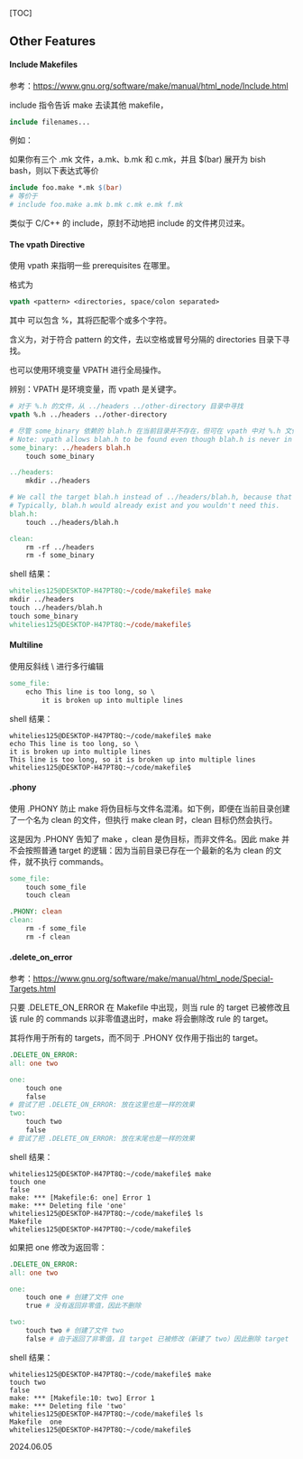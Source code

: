 [TOC]

## Other Features

#### Include Makefiles

参考：https://www.gnu.org/software/make/manual/html_node/Include.html

include 指令告诉 make 去读其他 makefile，

~~~Makefile
include filenames...
~~~

例如：

如果你有三个 .mk 文件，a.mk、b.mk 和 c.mk，并且 $(bar) 展开为 bish bash，则以下表达式等价

~~~Makefile
include foo.make *.mk $(bar)
# 等价于
# include foo.make a.mk b.mk c.mk e.mk f.mk  
~~~

类似于 C/C++ 的 include，原封不动地把 include 的文件拷贝过来。

#### The vpath Directive

使用 vpath 来指明一些 prerequisites 在哪里。

格式为

~~~Makefile
vpath <pattern> <directories, space/colon separated>
~~~

其中 <pattern>  可以包含 %，其将匹配零个或多个字符。

含义为，对于符合 pattern 的文件，去以空格或冒号分隔的 directories 目录下寻找。

也可以使用环境变量 VPATH 进行全局操作。

辨别：VPATH 是环境变量，而 vpath 是关键字。

~~~Makefile
# 对于 %.h 的文件，从 ../headers ../other-directory 目录中寻找
vpath %.h ../headers ../other-directory

# 尽管 some_binary 依赖的 blah.h 在当前目录并不存在，但可在 vpath 中对 %.h 文件指出的寻找目录中找到
# Note: vpath allows blah.h to be found even though blah.h is never in the current directory
some_binary: ../headers blah.h
	touch some_binary

../headers:
	mkdir ../headers

# We call the target blah.h instead of ../headers/blah.h, because that's the prereq that some_binary is looking for
# Typically, blah.h would already exist and you wouldn't need this.
blah.h:
	touch ../headers/blah.h

clean:
	rm -rf ../headers
	rm -f some_binary

~~~

shell 结果：

~~~Makefile
whitelies125@DESKTOP-H47PT8Q:~/code/makefile$ make
mkdir ../headers
touch ../headers/blah.h
touch some_binary
whitelies125@DESKTOP-H47PT8Q:~/code/makefile$
~~~

#### Multiline

使用反斜线 \ 进行多行编辑

~~~Makefile
some_file: 
	echo This line is too long, so \
		it is broken up into multiple lines
~~~

shell 结果：

~~~shell
whitelies125@DESKTOP-H47PT8Q:~/code/makefile$ make
echo This line is too long, so \
it is broken up into multiple lines
This line is too long, so it is broken up into multiple lines
whitelies125@DESKTOP-H47PT8Q:~/code/makefile$
~~~

#### .phony

使用 .PHONY 防止 make 将伪目标与文件名混淆。如下例，即便在当前目录创建了一个名为  clean  的文件，但执行 make clean 时，clean 目标仍然会执行。

这是因为 .PHONY 告知了 make ，clean 是伪目标，而非文件名。因此 make 并不会按照普通 target 的逻辑：因为当前目录已存在一个最新的名为 clean 的文件，就不执行 commands。

~~~Makefile
some_file:
	touch some_file
	touch clean

.PHONY: clean
clean:
	rm -f some_file
	rm -f clean
~~~

#### .delete_on_error

参考：https://www.gnu.org/software/make/manual/html_node/Special-Targets.html

只要 .DELETE_ON_ERROR 在 Makefile 中出现，则当 rule 的 target 已被修改且该 rule 的 commands 以非零值退出时，make 将会删除改 rule 的 target。

其将作用于所有的 targets，而不同于 .PHONY 仅作用于指出的 target。

~~~Makefile
.DELETE_ON_ERROR:
all: one two

one:
	touch one
	false
# 尝试了把 .DELETE_ON_ERROR: 放在这里也是一样的效果
two:
	touch two
	false
# 尝试了把 .DELETE_ON_ERROR: 放在末尾也是一样的效果
~~~

shell 结果：

~~~shell
whitelies125@DESKTOP-H47PT8Q:~/code/makefile$ make
touch one
false
make: *** [Makefile:6: one] Error 1
make: *** Deleting file 'one'
whitelies125@DESKTOP-H47PT8Q:~/code/makefile$ ls
Makefile
whitelies125@DESKTOP-H47PT8Q:~/code/makefile$
~~~

如果把 one 修改为返回零：

~~~Makefile
.DELETE_ON_ERROR:
all: one two

one:
	touch one # 创建了文件 one
	true # 没有返回非零值，因此不删除

two:
	touch two # 创建了文件 two
	false # 由于返回了非零值，且 target 已被修改（新建了 two）因此删除 target
~~~

shell 结果：

~~~shell
whitelies125@DESKTOP-H47PT8Q:~/code/makefile$ make
touch two
false
make: *** [Makefile:10: two] Error 1
make: *** Deleting file 'two'
whitelies125@DESKTOP-H47PT8Q:~/code/makefile$ ls
Makefile  one
whitelies125@DESKTOP-H47PT8Q:~/code/makefile$
~~~

2024.06.05